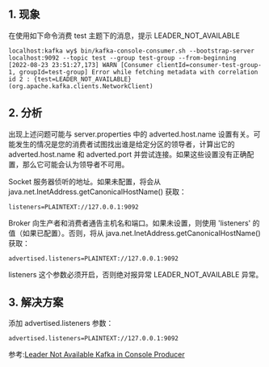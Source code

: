 ## 1. 现象

在使用如下命令消费 test 主题下的消息，提示 LEADER_NOT_AVAILABLE
```
localhost:kafka wy$ bin/kafka-console-consumer.sh --bootstrap-server localhost:9092 --topic test --group test-group --from-beginning
[2022-08-23 23:51:27,173] WARN [Consumer clientId=consumer-test-group-1, groupId=test-group] Error while fetching metadata with correlation id 2 : {test=LEADER_NOT_AVAILABLE} (org.apache.kafka.clients.NetworkClient)
```

## 2. 分析

出现上述问题可能与 server.properties 中的 adverted.host.name 设置有关。可能发生的情况是您的消费者试图找出谁是给定分区的领导者，计算出它的 adverted.host.name 和 adverted.port 并尝试连接。如果这些设置没有正确配置，那么它可能会认为领导者不可用。

Socket 服务器侦听的地址。如果未配置，将会从 java.net.InetAddress.getCanonicalHostName() 获取：
```
listeners=PLAINTEXT://127.0.0.1:9092
```

Broker 向生产者和消费者通告主机名和端口。如果未设置，则使用 'listeners' 的值（如果已配置）。否则，将从 java.net.InetAddress.getCanonicalHostName() 获取：
```
advertised.listeners=PLAINTEXT://127.0.0.1:9092
```

listeners 这个参数必须开启，否则绝对报异常 LEADER_NOT_AVAILABLE 异常。

## 3. 解决方案

添加 advertised.listeners 参数：
```
advertised.listeners=PLAINTEXT://127.0.0.1:9092
```

参考:[Leader Not Available Kafka in Console Producer](https://stackoverflow.com/questions/35788697/leader-not-available-kafka-in-console-producer)

